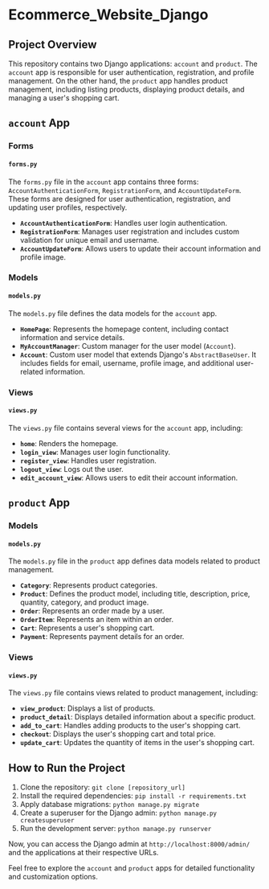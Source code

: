 # Ecommerce_Website_Django 


## Project Overview
This repository contains two Django applications: `account` and `product`. The `account` app is responsible for user authentication, registration, and profile management. On the other hand, the `product` app handles product management, including listing products, displaying product details, and managing a user's shopping cart.

## `account` App
### Forms
#### `forms.py`
The `forms.py` file in the `account` app contains three forms: `AccountAuthenticationForm`, `RegistrationForm`, and `AccountUpdateForm`. These forms are designed for user authentication, registration, and updating user profiles, respectively.

- **`AccountAuthenticationForm`**: Handles user login authentication.
- **`RegistrationForm`**: Manages user registration and includes custom validation for unique email and username.
- **`AccountUpdateForm`**: Allows users to update their account information and profile image.

### Models
#### `models.py`
The `models.py` file defines the data models for the `account` app.

- **`HomePage`**: Represents the homepage content, including contact information and service details.
- **`MyAccountManager`**: Custom manager for the user model (`Account`).
- **`Account`**: Custom user model that extends Django's `AbstractBaseUser`. It includes fields for email, username, profile image, and additional user-related information.

### Views
#### `views.py`
The `views.py` file contains several views for the `account` app, including:

- **`home`**: Renders the homepage.
- **`login_view`**: Manages user login functionality.
- **`register_view`**: Handles user registration.
- **`logout_view`**: Logs out the user.
- **`edit_account_view`**: Allows users to edit their account information.

## `product` App
### Models
#### `models.py`
The `models.py` file in the `product` app defines data models related to product management.

- **`Category`**: Represents product categories.
- **`Product`**: Defines the product model, including title, description, price, quantity, category, and product image.
- **`Order`**: Represents an order made by a user.
- **`OrderItem`**: Represents an item within an order.
- **`Cart`**: Represents a user's shopping cart.
- **`Payment`**: Represents payment details for an order.

### Views
#### `views.py`
The `views.py` file contains views related to product management, including:

- **`view_product`**: Displays a list of products.
- **`product_detail`**: Displays detailed information about a specific product.
- **`add_to_cart`**: Handles adding products to the user's shopping cart.
- **`checkout`**: Displays the user's shopping cart and total price.
- **`update_cart`**: Updates the quantity of items in the user's shopping cart.

## How to Run the Project
1. Clone the repository: `git clone [repository_url]`
2. Install the required dependencies: `pip install -r requirements.txt`
3. Apply database migrations: `python manage.py migrate`
4. Create a superuser for the Django admin: `python manage.py createsuperuser`
5. Run the development server: `python manage.py runserver`

Now, you can access the Django admin at `http://localhost:8000/admin/` and the applications at their respective URLs.

Feel free to explore the `account` and `product` apps for detailed functionality and customization options.
